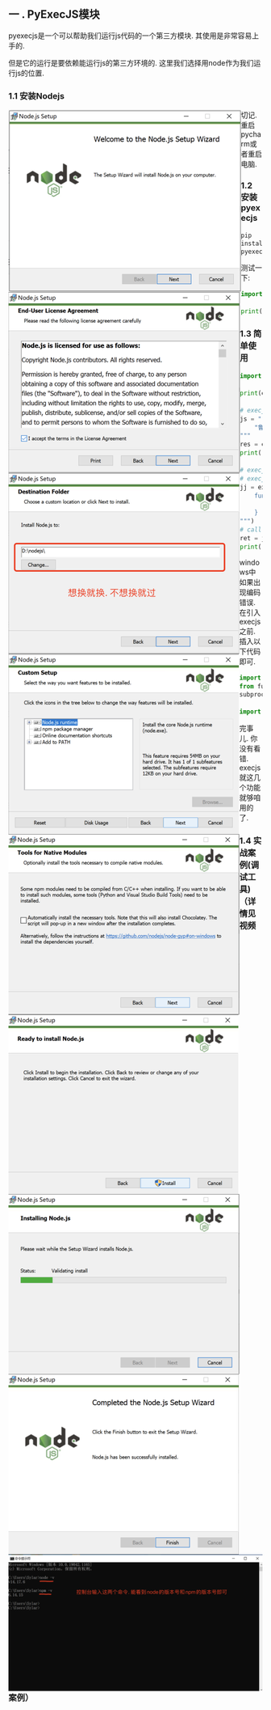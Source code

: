 ## 一 . PyExecJS模块

pyexecjs是一个可以帮助我们运行js代码的一个第三方模块.  其使用是非常容易上手的. 

但是它的运行是要依赖能运行js的第三方环境的. 这里我们选择用node作为我们运行js的位置. 

### 1.1 安装Nodejs

<img src="execjs介绍以及安装和使用.assets/image-20210903140740785.png" alt="image-20210903140740785" style="zoom:50%;float:left;" />

<img src="execjs介绍以及安装和使用.assets/image-20210903140758138.png" alt="image-20210903140758138" style="zoom:50%;float:left;" />

<img src="execjs介绍以及安装和使用.assets/image-20210903140849791.png" alt="image-20210903140849791" style="zoom:50%;float:left;" />

<img src="execjs介绍以及安装和使用.assets/image-20210903140907802.png" alt="image-20210903140907802" style="zoom:50%;float:left;" />

<img src="execjs介绍以及安装和使用.assets/image-20210903140924424.png" alt="image-20210903140924424" style="zoom:50%;float:left;" />

<img src="execjs介绍以及安装和使用.assets/image-20210903140940664.png" alt="image-20210903140940664" style="zoom:50%;float:left;" />

<img src="execjs介绍以及安装和使用.assets/image-20210903141025414.png" alt="image-20210903141025414" style="zoom:50%;float:left;" />

<img src="execjs介绍以及安装和使用.assets/image-20210903141119146.png" alt="image-20210903141119146" style="zoom:50%;float:left;" />

<img src="execjs介绍以及安装和使用.assets/image-20210903141258032.png" alt="image-20210903141258032" style="zoom:50%;float:left;" />

切记. 重启pycharm或者重启电脑. 

### 1.2 安装pyexecjs

```
pip install pyexecjs
```

测试一下:

````python
import execjs

print(execjs.get().name)  # 需要重启pycharm或者重启电脑 Node.js (V8)
````

### 1.3 简单使用

```python
import execjs

print(execjs.get().name)

# execjs.eval 可以直接运行js代码并得到结果
js = """
    "鲁班_王昭君_猴子_亚瑟_蔡文姬".split("_")
"""
res = execjs.eval(js)
print(res)

# execjs.compile(),  call()
# execjs.compile() 事先加载好一段js代码,
jj = execjs.compile("""
    function an(a, b){
        return a + b    
    }
""")
# call() 运行代码中的xxx函数. 后续的参数是xxx的参数
ret = jj.call("an", 10, 20)
print(ret)
```

windows中如果出现编码错误. 在引入execjs之前. 插入以下代码即可.

```python
import subprocess
from functools import partial
subprocess.Popen = partial(subprocess.Popen, encoding='utf-8')

import execjs
```

完事儿.  你没有看错. execjs就这几个功能就够咱用的了. 



### 1.4 实战案例(调试工具)（详情见视频案例）